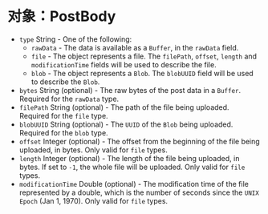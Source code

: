 # 对象：PostBody

* `type` String - One of the following:
  * `rawData` - The data is available as a `Buffer`, in the `rawData` field.
  * `file` - The object represents a file. The `filePath`, `offset`, `length` and `modificationTime` fields will be used to describe the file.
  * `blob` - The object represents a `Blob`. The `blobUUID` field will be used to describe the `Blob`.
* `bytes` String (optional) - The raw bytes of the post data in a `Buffer`. Required for the `rawData` type.
* `filePath` String (optional) - The path of the file being uploaded. Required for the `file` type.
* `blobUUID` String (optional) - The `UUID` of the `Blob` being uploaded. Required for the `blob` type.
* `offset` Integer (optional) - The offset from the beginning of the file being uploaded, in bytes. Only valid for `file` types.
* `length` Integer (optional) - The length of the file being uploaded, in bytes. If set to `-1`, the whole file will be uploaded. Only valid for `file` types.
* `modificationTime` Double (optional) - The modification time of the file represented by a double, which is the number of seconds since the `UNIX Epoch` (Jan 1, 1970). Only valid for `file` types.

